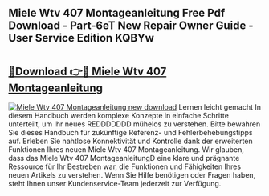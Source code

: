 ## Miele Wtv 407 Montageanleitung Free Pdf Download - Part-6eT New Repair Owner Guide - User Service Edition KQBYw

# <h2><a href="http://df7atd.blite.top/?on=Miele+Wtv+407+Montageanleitung">🔗Download 👉🔴 Miele Wtv 407 Montageanleitung</a></h2>

[![Miele Wtv 407 Montageanleitung new download](https://i.imgur.com/lujVjoI.png)](http://df7atd.blite.top/?on=Miele+Wtv+407+Montageanleitung)
Lernen leicht gemacht In diesem Handbuch werden komplexe Konzepte in einfache Schritte unterteilt, um Ihr neues REDDDDDDD mühelos zu verstehen. Bitte bewahren Sie dieses Handbuch für zukünftige Referenz- und Fehlerbehebungstipps auf. Erleben Sie nahtlose Konnektivität und Kontrolle dank der erweiterten Funktionen Ihres neuen Miele Wtv 407 Montageanleitung. Wir glauben, dass das Miele Wtv 407 MontageanleitungD eine klare und prägnante Ressource für Ihr Bestreben war, die Funktionen und Fähigkeiten Ihres neuen Artikels zu verstehen. Wenn Sie Hilfe benötigen oder Fragen haben, steht Ihnen unser Kundenservice-Team jederzeit zur Verfügung.
